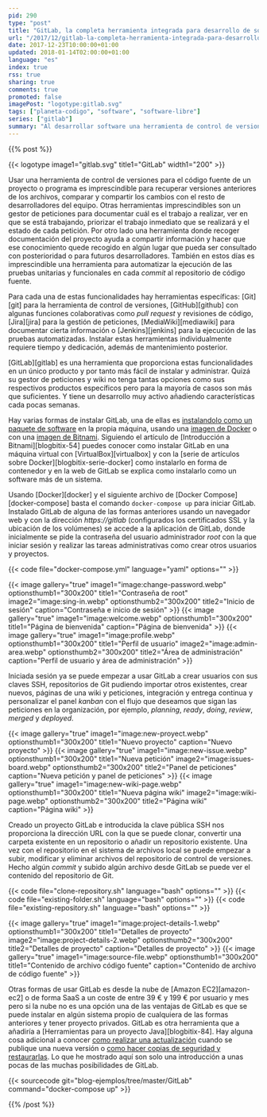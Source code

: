 ```yaml
---
pid: 290
type: "post"
title: "GitLab, la completa herramienta integrada para desarrollo de software"
url: "/2017/12/gitlab-la-completa-herramienta-integrada-para-desarrollo-de-software/"
date: 2017-12-23T10:00:00+01:00
updated: 2018-01-14T02:00:00+01:00
language: "es"
index: true
rss: true
sharing: true
comments: true
promoted: false
imagePost: "logotype:gitlab.svg"
tags: ["planeta-codigo", "software", "software-libre"]
series: ["gitlab"]
summary: "Al desarrollar software una herramienta de control de versiones como Git y otras como un gestor de peticiones, una herramienta de integración continua o despliegue contínuo o una wiki para documentación son necesarias. Hay productos específicos para cada uno de ellos pero GitLab proporciona en una único producto todas estas facilitando su instalación y administración estando integradas en el mismo producto."
---
```


{{% post %}}

{{< logotype image1="gitlab.svg" title1="GitLab" width1="200" >}}

Usar una herramienta de control de versiones para el código fuente de un proyecto o programa es imprescindible para recuperar versiones anteriores de los archivos, comparar y compartir los cambios con el resto de desarrolladores del equipo. Otras herramientas imprescindibles son un gestor de peticiones para documentar cuál es el trabajo a realizar, ver en que se está trabajando, priorizar el trabajo inmediato que se realizará y el estado de cada petición. Por otro lado una herramienta donde recoger documentación del proyecto ayuda a compartir información y hacer que ese conocimiento quede recogido en algún lugar que pueda ser consultado con posterioridad o para futuros desarrolladores. También en estos días es imprescindible una herramienta para automatizar la ejecución de las pruebas unitarias y funcionales en cada _commit_ al repositorio de código fuente.

Para cada una de estas funcionalidades hay herramientas específicas: [Git][git] para la herramienta de control de versiones, [GitHub][github] con algunas funciones colaborativas como _pull request_ y revisiones de código, [Jira][jira] para la gestión de peticiones, [MediaWiki][mediawiki] para documentar cierta información o [Jenkins][jenkins] para la ejecución de las pruebas automatizadas. Instalar estas herramientas individualmente requiere tiempo y dedicación, además de mantenimiento posterior.

[GitLab][gitlab] es una herramienta que proporciona estas funcionalidades en un único producto y por tanto más fácil de instalar y administrar. Quizá su gestor de peticiones y wiki no tenga tantas opciones como sus respectivos productos específicos pero para la mayoría de casos son más que suficientes. Y tiene un desarrollo muy activo añadiendo características cada pocas semanas.

Hay varias formas de instalar GitLab, una de ellas es [instalandolo como un paquete de software](https://about.gitlab.com/installation/#ubuntu) en la propia máquina, usando una [imagen de Docker](https://docs.gitlab.com/ce/install/docker.html) o con una [imagen de Bitnami](https://bitnami.com/stack/gitlab). Siguiendo el artículo de [Introducción a Bitnami][blogbitix-54] puedes conocer como instalar GitLab en una máquina virtual con [VirtualBox][virtualbox] y con la [serie de artículos sobre Docker][blogbitix-serie-docker] como instalarlo en forma de contenedor y en la web de GitLab se explica como instalarlo como un software más de un sistema.

Usando [Docker][docker] y el siguiente archivo de [Docker Compose][docker-compose] basta el comando `docker-compose up` para iniciar GitLab. Instalado GitLab de alguna de las formas anteriores usando un navegador web y con la dirección _https\://gitlab_ (configurados los certificados SSL y la ubicación de los volúmenes) se accede a la aplicación de GitLab, donde inicialmente se pide la contraseña del usuario administrador _root_ con la que iniciar sesión y realizar las tareas administrativas como crear otros usuarios y proyectos.

{{< code file="docker-compose.yml" language="yaml" options="" >}}

{{< image
    gallery="true"
    image1="image:change-password.webp" optionsthumb1="300x200" title1="Contraseña de root"
    image2="image:sing-in.webp" optionsthumb2="300x200" title2="Inicio de sesión"
    caption="Contraseña e inicio de sesión" >}}
{{< image
    gallery="true"
    image1="image:welcome.webp" optionsthumb1="300x200" title1="Página de bienvenida"
    caption="Página de bienvenida" >}}
{{< image
    gallery="true"
    image1="image:profile.webp" optionsthumb1="300x200" title1="Perfil de usuario"
    image2="image:admin-area.webp" optionsthumb2="300x200" title2="Área de administración"
    caption="Perfil de usuario y área de administración" >}}

Iniciada sesión ya se puede empezar a usar GitLab a crear usuarios con sus claves SSH, repositorios de Git pudiendo importar otros existentes, crear nuevos, páginas de una wiki y peticiones, integración y entrega continua y personalizar el panel _kanban_ con el flujo que deseamos que sigan las peticiones en la organización, por ejemplo, _planning_, _ready_, _doing_, _review_, _merged_ y _deployed_.

{{< image
    gallery="true"
    image1="image:new-proyect.webp" optionsthumb1="300x200" title1="Nuevo proyecto"
    caption="Nuevo proyecto" >}}
{{< image
    gallery="true"
    image1="image:new-issue.webp" optionsthumb1="300x200" title1="Nueva petición"
    image2="image:issues-board.webp" optionsthumb2="300x200" title2="Panel de peticiones"
    caption="Nueva petición y panel de peticiones" >}}
{{< image
    gallery="true"
    image1="image:new-wiki-page.webp" optionsthumb1="300x200" title1="Nueva página wiki"
    image2="image:wiki-page.webp" optionsthumb2="300x200" title2="Página wiki"
    caption="Página wiki" >}}

Creado un proyecto GitLab e introducida la clave pública SSH nos proporciona la dirección URL con la que se puede clonar, convertir una carpeta existente en un repositorio o añadir un repositorio existente. Una vez con el repositorio en el sistema de archivos local se puede empezar a subir, modificar y eliminar archivos del repositorio de control de versiones. Hecho algún _commit_ y subido algún archivo desde GitLab se puede ver el contenido del repositorio de Git.

{{< code file="clone-repository.sh" language="bash" options="" >}}
{{< code file="existing-folder.sh" language="bash" options="" >}}
{{< code file="existing-repository.sh" language="bash" options="" >}}

{{< image
    gallery="true"
    image1="image:project-details-1.webp" optionsthumb1="300x200" title1="Detalles de proyecto"
    image2="image:project-details-2.webp" optionsthumb2="300x200" title2="Detalles de proyecto"
    caption="Detalles de proyecto" >}}
{{< image
    gallery="true"
    image1="image:source-file.webp" optionsthumb1="300x200" title1="Contenido de archivo código fuente"
    caption="Contenido de archivo de código fuente" >}}

Otras formas de usar GitLab es desde la nube de [Amazon EC2][amazon-ec2] o de forma SaaS a un coste de entre 39 € y 199 € por usuario y mes pero si la nube no es una opción una de las ventajas de GitLab es que se puede instalar en algún sistema propio de cualquiera de las formas anteriores y tener proyecto privados. GitLab es otra herramienta que a añadiría a [Herramientas para un proyecto Java][blogbitix-84]. Hay alguna cosa adicional a conocer [como realizar una actualización](https://docs.gitlab.com/ce/update/README.html) cuando se publique una nueva versión o [como hacer copias de seguridad y restaurarlas](https://docs.gitlab.com/ce/raketasks/backup_restore.html#creating-a-backup-of-the-gitlab-system). Lo que he mostrado aquí son solo una introducción a unas pocas de las muchas posibilidades de GitLab.

{{< sourcecode git="blog-ejemplos/tree/master/GitLab" command="docker-compose up" >}}

{{% /post %}}
